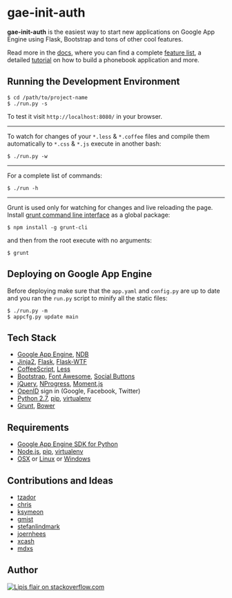 gae-init-auth
=============

**gae-init-auth** is the easiest way to start new applications on Google
App Engine using Flask, Bootstrap and tons of other cool features.

Read more in the [docs][], where you can find a complete [feature list][],
a detailed [tutorial][] on how to build a phonebook application and more.

Running the Development Environment
-----------------------------------

    $ cd /path/to/project-name
    $ ./run.py -s

To test it visit `http://localhost:8080/` in your browser.

- - - - - - - - - - - - - - - - - - - - - - - - - - - - - - - - - - - - - - - -

To watch for changes of your `*.less` & `*.coffee` files and compile them
automatically to `*.css` & `*.js` execute in another bash:

    $ ./run.py -w

- - - - - - - - - - - - - - - - - - - - - - - - - - - - - - - - - - - - - - - -

For a complete list of commands:

    $ ./run -h

- - - - - - - - - - - - - - - - - - - - - - - - - - - - - - - - - - - - - - - -

Grunt is used only for watching for changes and live reloading the page.
Install [grunt command line interface][grunt-cli] as a global package:

    $ npm install -g grunt-cli

and then from the root execute with no arguments:

    $ grunt

Deploying on Google App Engine
------------------------------

Before deploying make sure that the `app.yaml` and `config.py` are up to date
and you ran the `run.py` script to minify all the static files:

    $ ./run.py -m
    $ appcfg.py update main

Tech Stack
----------

  - [Google App Engine][], [NDB][]
  - [Jinja2][], [Flask][], [Flask-WTF][]
  - [CoffeeScript][], [Less][]
  - [Bootstrap][], [Font Awesome][], [Social Buttons][]
  - [jQuery][], [NProgress][], [Moment.js][]
  - [OpenID][] sign in (Google, Facebook, Twitter)
  - [Python 2.7][], [pip][], [virtualenv][]
  - [Grunt][], [Bower][]

Requirements
------------

  - [Google App Engine SDK for Python][]
  - [Node.js][], [pip][], [virtualenv][]
  - [OSX][] or [Linux][] or [Windows][]

Contributions and Ideas
-----------------------

  - [tzador][]
  - [chris][]
  - [ksymeon][]
  - [gmist][]
  - [stefanlindmark][]
  - [joernhees][]
  - [xcash][]
  - [mdxs][]

Author
------

[![Lipis flair on stackoverflow.com][lipisflair]][lipis]

[bootstrap]: http://getbootstrap.com/
[bower]: http://bower.io/
[chris]: http://stackoverflow.com/users/226394/chris-top
[coffeescript]: http://coffeescript.org/
[docs]: http://docs.gae-init.appspot.com
[feature list]: http://docs.gae-init.appspot.com/features/
[flask-wtf]: https://flask-wtf.readthedocs.org
[flask]: http://flask.pocoo.org/
[font awesome]: http://fortawesome.github.com/Font-Awesome/
[gmist]: https://github.com/gmist
[google app engine sdk for python]: https://developers.google.com/appengine/downloads
[google app engine]: https://developers.google.com/appengine/
[grunt-cli]: https://github.com/gruntjs/grunt-cli
[grunt]: http://gruntjs.com/
[jinja2]: http://jinja.pocoo.org/docs/
[joernhees]: https://github.com/joernhees
[jquery]: http://jquery.com/
[ksymeon]: https://plus.google.com/102598378133436784997
[less]: http://lesscss.org/
[lesscss]: http://lesscss.org/
[linux]: http://www.ubuntu.com
[lipis]: http://stackoverflow.com/users/8418/lipis
[lipisflair]: http://stackexchange.com/users/flair/5282.png
[mdxs]: https://github.com/mdxs
[moment.js]: http://momentjs.com/
[ndb]: https://developers.google.com/appengine/docs/python/ndb/
[node.js]: http://nodejs.org/
[nprogress]: http://ricostacruz.com/nprogress/
[openid]: http://en.wikipedia.org/wiki/OpenID
[osx]: http://www.apple.com/osx/
[pip]: http://www.pip-installer.org/
[python 2.7]: https://developers.google.com/appengine/docs/python/python27/using27
[social buttons]: http://lipis.github.io/bootstrap-social/
[stefanlindmark]: http://www.linkedin.com/in/stefanlindmark
[tutorial]: http://docs.gae-init.appspot.com/tutorial/
[tzador]: http://stackoverflow.com/users/165697/tzador
[virtualenv]: http://www.virtualenv.org/
[windows]: http://windows.microsoft.com/
[xcash]: https://github.com/xcash
